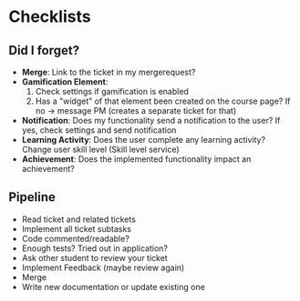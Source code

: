 # Checklists

## Did I forget?
- **Merge**: Link to the ticket in my mergerequest?
- **Gamification Element**: 
	1) Check settings if gamification is enabled
	2) Has a "widget" of that element been created on the course page? If no -> message PM (creates a separate ticket for that)
- **Notification**: Does my functionality send a notification to the user? If yes, check settings and send notification
- **Learning Activity**: Does the user complete any learning activity? Change user skill level (Skill level service)
- **Achievement**: Does the implemented functionality impact an achievement?

## Pipeline
- Read ticket and related tickets
- Implement all ticket subtasks
- Code commented/readable?
- Enough tests? Tried out in application?
- Ask other student to review your ticket
- Implement Feedback (maybe review again)
- Merge
- Write new documentation or update existing one